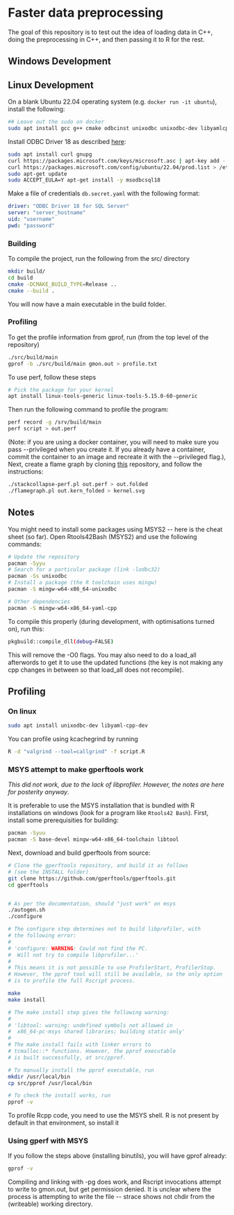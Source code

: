 # Faster data preprocessing

The goal of this repository is to test out the idea of loading data in C++, doing the preprocessing in C++, and then passing it to R for the rest.

## Windows Development

## Linux Development

On a blank Ubuntu 22.04 operating system (e.g. `docker run -it ubuntu`), install the following:

```bash
## Leave out the sudo on docker
sudo apt install gcc g++ cmake odbcinst unixodbc unixodbc-dev libyamlcpp-dev
```

Install ODBC Driver 18 as described [here](https://learn.microsoft.com/en-us/sql/connect/odbc/linux-mac/installing-the-microsoft-odbc-driver-for-sql-server?view=sql-server-ver15&tabs=ubuntu18-install%2Calpine17-install%2Cdebian8-install%2Credhat7-13-install%2Crhel7-offline):

```bash
sudo apt install curl gnupg
curl https://packages.microsoft.com/keys/microsoft.asc | apt-key add -
curl https://packages.microsoft.com/config/ubuntu/22.04/prod.list > /etc/apt/sources.list.d/mssql-release.list
sudo apt-get update
sudo ACCEPT_EULA=Y apt-get install -y msodbcsql18
```

Make a file of credentials `db.secret.yaml` with the following format:

```yaml
driver: "ODBC Driver 18 for SQL Server"
server: "server_hostname"
uid: "username"
pwd: "password"
```

### Building 

To compile the project, run the following from the src/ directory

```bash
mkdir build/
cd build
cmake -DCMAKE_BUILD_TYPE=Release ..
cmake --build . 
```

You will now have a main executable in the build folder. 

### Profiling

To get the profile information from gprof, run (from the top level of the repository)
 

```bash
./src/build/main
gprof -b ./src/build/main gmon.out > profile.txt
```

To use perf, follow these steps

```bash
# Pick the package for your kernel
apt install linux-tools-generic linux-tools-5.15.0-60-generic
```

Then run the following command to profile the program:

```bash
perf record -g /srv/build/main
perf script > out.perf
```

(Note: if you are using a docker container, you will need to make sure you pass --privileged when you create it. If you already have a container, commit the container to an image and recreate it with the --privileged flag.), Next, create a flame graph by cloning [this](https://github.com/brendangregg/FlameGraph) repository, and follow the instructions:


```bash
./stackcollapse-perf.pl out.perf > out.folded
./flamegraph.pl out.kern_folded > kernel.svg
```


## Notes

You might need to install some packages using MSYS2 -- here is the cheat sheet (so far). Open Rtools42Bash (MSYS2) and use the following commands:

```bash
# Update the repository
pacman -Syyu
# Search for a particular package (link -lodbc32)
pacman -Ss unixodbc
# Install a package (the R toolchain uses mingw)
pacman -S mingw-w64-x86_64-unixodbc

# Other dependencies
pacman -S mingw-w64-x86_64-yaml-cpp
```

To compile this properly (during development, with optimisations turned on), run this:

```bash
pkgbuild::compile_dll(debug=FALSE)
```

This will remove the -O0 flags. You may also need to do a load_all afterwords to get it to use the updated functions (the key is not making any cpp changes in between so that load_all does not recompile).

## Profiling

### On linux


```bash
sudo apt install unixodbc-dev libyaml-cpp-dev
```

You can profile using kcachegrind by running 

```bash
R -d "valgrind --tool=callgrind" -f script.R
```

### MSYS attempt to make gperftools work

*This did not work, due to the lack of libprofiler. However, the notes are here for posterity anyway*.

It is preferable to use the MSYS installation that is bundled with R installations on windows (look for a program like `Rtools42 Bash`). First, install some prerequisities for building:

```bash
pacman -Syuu
pacman -S base-devel mingw-w64-x86_64-toolchain libtool
```

Next, download and build gperftools from source:

```bash
# Clone the gperftools repository, and build it as follows
# (see the INSTALL folder)
git clone https://github.com/gperftools/gperftools.git
cd gperftools


# As per the documentation, should "just work" on msys
./autogen.sh
./configure

# The configure step determines not to build libprofiler, with
# the following error:
#
# 'configure: WARNING: Could not find the PC.
#  Will not try to compile libprofiler...'
#
# This means it is not possible to use ProfilerStart, ProfilerStop.
# However, the pprof tool will still be available, so the only option
# is to profile the full Rscript process.

make
make install

# The make install step gives the following warning:
#
# 'libtool: warning: undefined symbols not allowed in
#  x86_64-pc-msys shared libraries; building static only'
#
# The make install fails with linker errors to
# tcmalloc::* functions. However, the pprof executable
# is built successfully, at src/pprof.

# To manually install the pprof executable, run
mkdir /usr/local/bin
cp src/pprof /usr/local/bin

# To check the install works, run
pprof -v
```

To profile Rcpp code, you need to use the MSYS shell. R is not present by default in that environment, so install it

### Using gperf with MSYS

If you follow the steps above (installing binutils), you will have gprof already:

```bash
gprof -v
```

Compiling and linking with -pg does work, and Rscript invocations attempt to write to gmon.out, but get permission denied. It is unclear where the process is attempting to write the file -- strace shows not chdir from the (writeable) working directory. 
